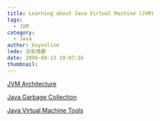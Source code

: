 ```yaml
---
title: Learning about Java Virtual Machine (JVM)
tags:
  - JVM
category:
  - Java
author: bsyonline
lede: 没有摘要
date: 2099-08-13 19:07:16
thumbnail:
---
```




[JVM Architecture](../../../..//2018/08/13/jvm-architecture/)

[Java Garbage Collection](../../../..//2018/08/27/java-garbage-collection/)

[Java Virtual Machine Tools](../../../..//2018/09/12/java-virtual-machine-tools/)



